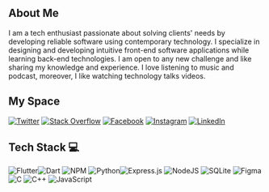 ## About Me 

I am a tech enthusiast passionate about solving clients' needs by developing reliable software using contemporary technology.
I specialize in designing and developing intuitive front-end software applications while learning back-end technologies.
I am open to any new challenge and like sharing my knowledge and experience.
I love listening to music and podcast, moreover, I like watching technology talks videos. 

## My Space

[![Twitter](https://img.shields.io/badge/Twitter-%231DA1F2.svg?logo=Twitter&logoColor=white)](https://twitter.com/IntelliSense7) [![Stack Overflow](https://img.shields.io/badge/-Stackoverflow-FE7A16?logo=stack-overflow&logoColor=white)](https://stackoverflow.com/users/19803741/michael-ofosu-darko) [![Facebook](https://img.shields.io/badge/Facebook-%231877F2.svg?logo=Facebook&logoColor=white)](https://facebook.com/michael.darko.714) [![Instagram](https://img.shields.io/badge/Instagram-%23E4405F.svg?logo=Instagram&logoColor=white)](https://instagram.com/intelsense7) [![LinkedIn](https://img.shields.io/badge/LinkedIn-%230077B5.svg?logo=linkedin&logoColor=white)](http://linkedin.com/in/michael-ofosu-darko-132790184)

## Tech Stack 💻

![Flutter](https://img.shields.io/badge/Flutter-%2302569B.svg?style=for-the-badge&logo=Flutter&logoColor=white)![Dart](https://img.shields.io/badge/dart-%230175C2.svg?style=for-the-badge&logo=dart&logoColor=white) ![NPM](https://img.shields.io/badge/NPM-%23000000.svg?style=for-the-badge&logo=npm&logoColor=white) ![Python](https://img.shields.io/badge/python-3670A0?style=for-the-badge&logo=python&logoColor=ffdd54)![Express.js](https://img.shields.io/badge/express.js-%23404d59.svg?style=for-the-badge&logo=express&logoColor=%2361DAFB) ![NodeJS](https://img.shields.io/badge/node.js-6DA55F?style=for-the-badge&logo=node.js&logoColor=white) ![SQLite](https://img.shields.io/badge/sqlite-%2307405e.svg?style=for-the-badge&logo=sqlite&logoColor=white) ![Figma](https://img.shields.io/badge/figma-%23F24E1E.svg?style=for-the-badge&logo=figma&logoColor=white) ![C](https://img.shields.io/badge/c-%2300599C.svg?style=for-the-badge&logo=c&logoColor=white) ![C++](https://img.shields.io/badge/c++-%2300599C.svg?style=for-the-badge&logo=c%2B%2B&logoColor=white) ![JavaScript](https://img.shields.io/badge/javascript-%23323330.svg?style=for-the-badge&logo=javascript&logoColor=%23F7DF1E)


<!--
# 📊GitHub Stats :

![](https://github-readme-stats.vercel.app/api?username=silver-ware&theme=blue-green&hide_border=true&include_all_commits=true&count_private=false)<br/>
![](https://github-readme-streak-stats.herokuapp.com/?user=silver-ware&theme=blue-green&hide_border=true)<br/>
![](https://github-readme-stats.vercel.app/api/top-langs/?username=silver-ware&theme=blue-green&hide_border=true&include_all_commits=true&count_private=false&layout=compact) -->
